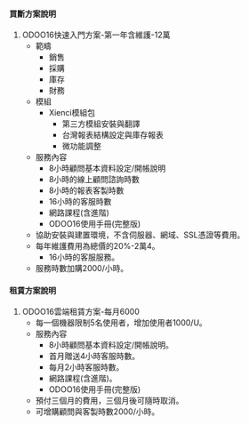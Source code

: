 #### 買斷方案說明
1. ODOO16快速入門方案-第一年含維護-12萬
   + 範疇
     + 銷售
     + 採購
     + 庫存
     + 財務
   + 模組
     + Xienci模組包
       + 第三方模組安裝與翻譯
       + 台灣報表結構設定與庫存報表
       + 微功能調整
   + 服務內容
     + 8小時顧問基本資料設定/開帳說明
     + 8小時的線上顧問諮詢時數
     + 8小時的報表客製時數
     + 16小時的客服時數
     + 網路課程(含進階)
     + ODOO16使用手冊(完整版)
   + 協助安裝與建置環境，不含伺服器、網域、SSL憑證等費用。
   + 每年維護費用為總價的20%-2萬4。
     + 16小時的客服服務。
   + 服務時數加購2000/小時。

#### 租賃方案說明
1. ODOO16雲端租賃方案-每月6000
   + 每一個機器限制5名使用者，增加使用者1000/U。
   + 服務內容
     + 8小時顧問基本資料設定/開帳說明。
     + 首月贈送4小時客服時數。
     + 每月2小時客服時數。
     + 網路課程(含進階)。
     + ODOO16使用手冊(完整版)
   + 預付三個月的費用，三個月後可隨時取消。
   + 可增購顧問與客製時數2000/小時。
